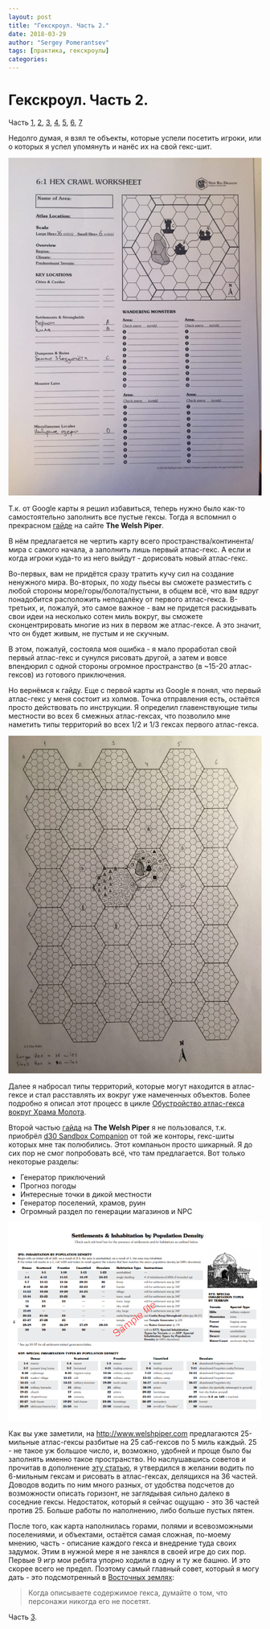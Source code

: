 ```yaml
---
layout: post
title: "Гекскроул. Часть 2."
date: 2018-03-29
author: "Sergey Pomerantsev"
tags: [практика, гекскроулы]
categories:
---
```


# Гекскроул. Часть 2.

Часть [1](https://stuartzaq.blot.im/гекскроул-часть-1), [2](https://stuartzaq.blot.im/гекскроул-часть-2), [3](https://stuartzaq.blot.im/гекскроул-часть-3), [4](https://stuartzaq.blot.im/гекскроул-часть-4), [5](https://stuartzaq.blot.im/гекскроул-часть-5), [6](https://stuartzaq.blot.im/гекскроул-часть-6), [7](https://stuartzaq.blot.im/гекскроул-часть-7)

Недолго думая, я взял те объекты, которые успели посетить игроки, или о которых я успел упомянуть и нанёс их на свой гекс-шит.

![](/assets/images/_hexcrawl_2_1.jpg)

Т.к. от Google карты я решил избавиться, теперь нужно было как-то самостоятельно заполнить все пустые гексы. Тогда я вспомнил о прекрасном [гайде](www.welshpiper.com/hex-based-campaign-design-part-1/) на сайте **The Welsh Piper**.

В нём предлагается не чертить карту всего пространства/континента/мира с самого начала, а заполнить лишь первый атлас-гекс. А если и когда игроки куда-то из него выйдут - дорисовать новый атлас-гекс.

Во-первых, вам не придётся сразу тратить кучу сил на создание ненужного мира. Во-вторых, по ходу пьесы вы сможете разместить с любой стороны море/горы/болота/пустыни, в общем всё, что вам вдруг понадобится расположить неподалёку от первого атлас-гекса. В-третьих, и, пожалуй, это самое важное - вам не придется раскидывать свои идеи на несколько сотен миль вокруг, вы сможете сконцентрировать многие из них в первом же атлас-гексе. А это значит, что он будет живым, не пустым и не скучным.

В этом, пожалуй, состояла моя ошибка - я мало проработал свой первый атлас-гекс и сунулся рисовать другой, а затем и вовсе впендюрил с одной стороны огромное пространство (в ~15-20 атлас-гексов) из готового приключения.

Но вернёмся к гайду. Еще с первой карты из Google я понял, что первый атлас-гекс у меня состоит из холмов. Точка отправления есть, остаётся просто действовать по инструкции. Я определил главенствующие типы местности во всех 6 смежных атлас-гексах, что позволило мне наметить типы территорий во всех 1/2 и 1/3 гексах первого атлас-гекса.

![](/assets/images/_hexcrawl_2_2.jpg)

Далее я набросал типы территорий, которые могут находится в атлас-гексе и стал расставлять их вокруг уже намеченных объектов. Более подробно я описал этот процесс в цикле [Обустройство атлас-гекса вокруг Храма Молота](https://stuartzaq.blot.im/%D0%BE%D0%B1%D1%83%D1%81%D1%82%D1%80%D0%BE%D0%B9%D1%81%D1%82%D0%B2%D0%BE-%D0%B0%D1%82%D0%BB%D0%B0%D1%81-%D0%B3%D0%B5%D0%BA%D1%81%D0%B0-%D0%B2%D0%BE%D0%BA%D1%80%D1%83%D0%B3-%D1%85%D1%80%D0%B0%D0%BC%D0%B0-%D0%BC%D0%BE%D0%BB%D0%BE%D1%82%D0%B0-%D1%87%D0%B0%D1%81%D1%82%D1%8C-1).

Второй частью [гайда](www.welshpiper.com/hex-based-campaign-design-part-2/) на **The Welsh Piper** я не пользовался, т.к. приобрёл [d30 Sandbox Companion](https://www.drivethrurpg.com/product/124392/d30-Sandbox-Companion) от той же конторы, гекс-шиты которых мне так полюбились. Этот компаньон просто шикарный. Я до сих пор не смог попробовать всё, что там предлагается. Вот только некоторые разделы:

- Генератор приключений
- Прогноз погоды
- Интересные точки в дикой местности
- Генератор поселений, храмов, руин
- Огромный раздел по генерации магазинов и NPC

![Устанавливаем поселения во все гексы с каким-то шансом в зависимости от густонаселённости атлас-гекса.](/assets/images/_hexcrawl_2_3.png)

Как вы уже заметили, на http://www.welshpiper.com предлагаются 25-мильные атлас-гексы разбитые на 25 саб-гексов по 5 миль каждый. 25 - не такое уж большое число, и, возможно, удобней и проще было бы заполнять именно такое пространство. Но наслушавшись советов и прочитав в дополнение [эту статью](http://steamtunnel.blogspot.com/2009/12/in-praise-of-6-mile-hex.html), я утвердился в желании водить по 6-мильным гексам и рисовать в атлас-гексах, делящихся на 36 частей. Доводов водить по ним много разных, от удобства подсчетов до возможности описать горизонт, не заглядывая сильно далеко в соседние гексы. Недостаток, который я сейчас ощущаю - это 36 частей против 25. Больше работы по наполнению, либо больше пустых пятен.

После того, как карта наполнилась горами, полями и всевозможными поселениями, и объектами, остаётся самая сложная, по-моему мнению, часть - описание каждого гекса и внедрение туда своих задумок. Этим в нужной мере я не занялся в своей игре до сих пор. Первые 9 игр мои ребята упорно ходили в одну и ту же башню. И это скорее всего не предел. Поэтому самый главный совет, который я могу дать - это подсмотренный в [Восточных землях](https://eastern-lands.blogspot.com/2017/11/blog-post_29.html): 

> Когда описываете содержимое гекса, думайте о том, что персонажи никогда его не посетят.

Часть [3](https://stuartzaq.blot.im/гекскроул-часть-3).
